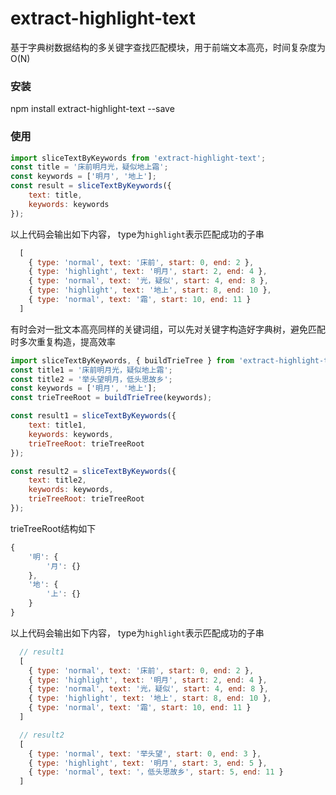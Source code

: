 # extract-highlight-text
基于字典树数据结构的多关键字查找匹配模块，用于前端文本高亮，时间复杂度为O(N)

### 安装
npm install extract-highlight-text --save

### 使用
```js
import sliceTextByKeywords from 'extract-highlight-text';
const title = '床前明月光，疑似地上霜';
const keywords = ['明月', '地上'];
const result = sliceTextByKeywords({
    text: title,
    keywords: keywords
});
```

以上代码会输出如下内容， type为`highlight`表示匹配成功的子串
```js
  [
    { type: 'normal', text: '床前', start: 0, end: 2 },
    { type: 'highlight', text: '明月', start: 2, end: 4 },
    { type: 'normal', text: '光，疑似', start: 4, end: 8 },
    { type: 'highlight', text: '地上', start: 8, end: 10 },
    { type: 'normal', text: '霜', start: 10, end: 11 }
  ]
```

有时会对一批文本高亮同样的关键词组，可以先对关键字构造好字典树，避免匹配时多次重复构造，提高效率

```js
import sliceTextByKeywords, { buildTrieTree } from 'extract-highlight-text';
const title1 = '床前明月光，疑似地上霜';
const title2 = '举头望明月，低头思故乡';
const keywords = ['明月', '地上'];
const trieTreeRoot = buildTrieTree(keywords);

const result1 = sliceTextByKeywords({
    text: title1,
    keywords: keywords,
    trieTreeRoot: trieTreeRoot
});

const result2 = sliceTextByKeywords({
    text: title2,
    keywords: keywords,
    trieTreeRoot: trieTreeRoot
});
```

trieTreeRoot结构如下
```js
{
    '明': {
        '月': {}
    },
    '地': {
        '上': {}
    }
}
```

以上代码会输出如下内容， type为`highlight`表示匹配成功的子串
```js
  // result1
  [
    { type: 'normal', text: '床前', start: 0, end: 2 },
    { type: 'highlight', text: '明月', start: 2, end: 4 },
    { type: 'normal', text: '光，疑似', start: 4, end: 8 },
    { type: 'highlight', text: '地上', start: 8, end: 10 },
    { type: 'normal', text: '霜', start: 10, end: 11 }
  ]

  // result2
  [
    { type: 'normal', text: '举头望', start: 0, end: 3 },
    { type: 'highlight', text: '明月', start: 3, end: 5 },
    { type: 'normal', text: '，低头思故乡', start: 5, end: 11 }
  ]
```
